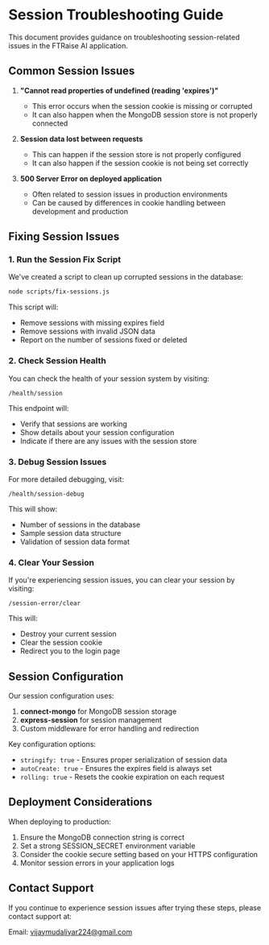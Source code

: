 # Session Troubleshooting Guide

This document provides guidance on troubleshooting session-related issues in the FTRaise AI application.

## Common Session Issues

1. **"Cannot read properties of undefined (reading 'expires')"**
   - This error occurs when the session cookie is missing or corrupted
   - It can also happen when the MongoDB session store is not properly connected

2. **Session data lost between requests**
   - This can happen if the session store is not properly configured
   - It can also happen if the session cookie is not being set correctly

3. **500 Server Error on deployed application**
   - Often related to session issues in production environments
   - Can be caused by differences in cookie handling between development and production

## Fixing Session Issues

### 1. Run the Session Fix Script

We've created a script to clean up corrupted sessions in the database:

```bash
node scripts/fix-sessions.js
```

This script will:
- Remove sessions with missing expires field
- Remove sessions with invalid JSON data
- Report on the number of sessions fixed or deleted

### 2. Check Session Health

You can check the health of your session system by visiting:

```
/health/session
```

This endpoint will:
- Verify that sessions are working
- Show details about your session configuration
- Indicate if there are any issues with the session store

### 3. Debug Session Issues

For more detailed debugging, visit:

```
/health/session-debug
```

This will show:
- Number of sessions in the database
- Sample session data structure
- Validation of session data format

### 4. Clear Your Session

If you're experiencing session issues, you can clear your session by visiting:

```
/session-error/clear
```

This will:
- Destroy your current session
- Clear the session cookie
- Redirect you to the login page

## Session Configuration

Our session configuration uses:

1. **connect-mongo** for MongoDB session storage
2. **express-session** for session management
3. Custom middleware for error handling and redirection

Key configuration options:
- `stringify: true` - Ensures proper serialization of session data
- `autoCreate: true` - Ensures the expires field is always set
- `rolling: true` - Resets the cookie expiration on each request

## Deployment Considerations

When deploying to production:

1. Ensure the MongoDB connection string is correct
2. Set a strong SESSION_SECRET environment variable
3. Consider the cookie secure setting based on your HTTPS configuration
4. Monitor session errors in your application logs

## Contact Support

If you continue to experience session issues after trying these steps, please contact support at:

Email: vijaymudaliyar224@gmail.com
